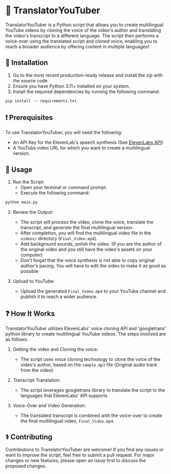 # :movie_camera: TranslatorYouTuber

TranslatorYouTuber is a Python script that allows you to create multilingual YouTube videos by cloning the voice of the video's author and translating the video's transcript to a different language. The script then performs a voice-over using the translated script and cloned voice, enabling you to reach a broader audience by offering content in multiple languages!

## :open_file_folder: Installation

1. Go to the most recent production-ready release and install the zip with the source code
2. Ensure you have Python 3.11+ installed on your system.
3. Install the required dependencies by running the following command:

```bash
pip install -r requirements.txt
```

## :exclamation: Prerequisites

To use TranslatorYouTuber, you will need the following:

- An API Key for the ElevenLab's speech synthesis (See [ElevenLabs API](https://docs.elevenlabs.io/api-reference/quick-start/introduction))
- A YouTube video URL for which you want to create a multilingual version.

## :scroll: Usage

1. Run the Script:
   - Open your terminal or command prompt.
   - Execute the following command:

```bash
python main.py
```

2. Review the Output:
   - The script will process the video, clone the voice, translate the transcript, and generate the final multilingual version.
   - After completion, you will find the multilingual video file in the `videos/` directory (`Final_Video.mp4`).
   - Add background sounds, polish the video. (If you are the author of the original video and you still have the video's assets on your computer)
   - Don't forget that the voice synthesis is not able to copy original author's pacing. You will have to edit the video to make it as good as possible

3. Upload to YouTube:
   - Upload the generated `Final_Video.mp4` to your YouTube channel and publish it to reach a wider audience.

## :question: How It Works

TranslatorYouTuber utilizes ElevenLabs' voice cloning API and 'googletrans' python library to create multilingual YouTube videos. The steps involved are as follows:

1. Getting the video and Cloning the voice:
   - The script uses voice cloning technology to clone the voice of the video's author, based on the `sample.mp3` file (Original audio track from the video)

2. Transcript Translation:
   - The script leverages googletrans library to translate the script to the languages that ElevenLabs' API supports

3. Voice-Over and Video Generation:
   - The translated transcript is combined with the voice-over to create the final multilingual video, `Final_Video.mp4`.

## :medical_symbol: Contributing

Contributions to TranslatorYouTuber are welcome! If you find any issues or want to improve the script, feel free to submit a pull request. For major changes or new features, please open an issue first to discuss the proposed changes.
